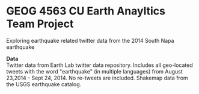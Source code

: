 # GEOG 4563 CU Earth Anayltics Team Project

Exploring earthquake related twitter data from the 2014 South Napa earthquake

<b>Data</b>  
Twitter data from Earth Lab twitter data repository. Includes all geo-located tweets with the word "earthquake" (in multiple languages) from August 23,2014 - Sept 24, 2014. No re-tweets are included. 
Shakemap data from the USGS earthquake catalog. 

